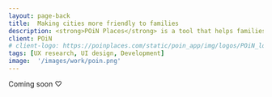```yaml
---
layout: page-back
title:  Making cities more friendly to families
description: <strong>POiN Places</strong> is a tool that helps families planning their time together through collaborative reviews
client: POiN
# client-logo: https://poinplaces.com/static/poin_app/img/logos/POiN_logo.png
tags: [UX research, UI design, Development]
image:  '/images/work/poin.png'
---
```

Coming soon ♡